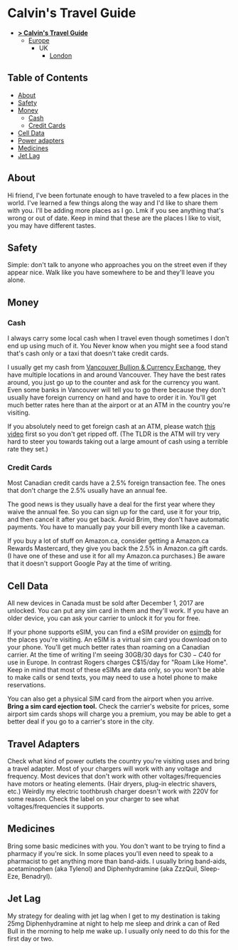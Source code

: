# Calvin's Travel Guide

- [**> Calvin's Travel Guide**](./README.md)
  - [Europe](./places/Europe.md)
    - UK
      - [London](./places/Europe_GB_London.md)

## Table of Contents

- [About](#about)
- [Safety](#safety)
- [Money](#money)
  - [Cash](#cash)
  - [Credit Cards](#credit-cards)
- [Cell Data](#cell-data)
- [Power adapters](#power-adapters)
- [Medicines](#medicines)
- [Jet Lag](#jet-lag)

## About

Hi friend, I've been fortunate enough to have traveled to a few places in the world. I've learned a few things along the way and I'd like to share them with you. I'll be adding more places as I go. Lmk if you see anything that's wrong or out of date. Keep in mind that these are the places I like to visit, you may have different tastes.

## Safety

Simple: don't talk to anyone who approaches you on the street even if they appear nice. Walk like you have somewhere to be and they'll leave you alone.

## Money

### Cash

I always carry some local cash when I travel even though sometimes I don't end up using much of it. You Never know when you might see a food stand that's cash only or a taxi that doesn't take credit cards.

I usually get my cash from [Vancouver Bullion & Currency Exchange](https://www.google.ca/maps/search/Vancouver+Bullion+%26+Currency+Exchange/), they have multiple locations in and around Vancouver. They have the best rates around, you just go up to the counter and ask for the currency you want. Even some banks in Vancouver will tell you to go there because they don't usually have foreign currency on hand and have to order it in. You'll get much better rates here than at the airport or at an ATM in the country you're visiting.

If you absolutely need to get foreign cash at an ATM, please watch [this video](https://www.youtube.com/watch?v=rdYhm__yMQY) first so you don't get ripped off. (The TLDR is the ATM will try very hard to steer you towards taking out a large amount of cash using a terrible rate they set.)

### Credit Cards

Most Canadian credit cards have a 2.5% foreign transaction fee. The ones that don't charge the 2.5% usually have an annual fee.

The good news is they usually have a deal for the first year where they waive the annual fee. So you can sign up for the card, use it for your trip, and then cancel it after you get back. Avoid Brim, they don't have automatic payments. You have to manually pay your bill every month like a caveman.

If you buy a lot of stuff on Amazon.ca, consider getting a Amazon.ca Rewards Mastercard, they give you back the 2.5% in Amazon.ca gift cards. (I have one of these and use it for all my Amazon.ca purchases.) Be aware that it doesn't support Google Pay at the time of writing.

## Cell Data

All new devices in Canada must be sold after December 1, 2017 are unlocked. You can put any sim card in them and they'll work. If you have an older device, you can ask your carrier to unlock it for you for free.

If your phone supports eSIM, you can find a eSIM provider on [esimdb](https://esimdb.com/) for the places you're visiting. An eSIM is a virtual sim card you download on to your phone. You'll get much better rates than roaming on a Canadian carrier. At the time of writing I'm seeing 30GB/30 days for C$30-C$40 for use in Europe. In contrast Rogers charges C$15/day for "Roam Like Home". Keep in mind that most of these eSIMs are data only, so you won't be able to make calls or send texts, you may need to use a hotel phone to make reservations.

You can also get a physical SIM card from the airport when you arrive. **Bring a sim card ejection tool.** Check the carrier's website for prices, some airport sim cards shops will charge you a premium, you may be able to get a better deal if you go to a carrier's store in the city.

## Travel Adapters

Check what kind of power outlets the country you're visiting uses and bring a travel adapter. Most of your chargers will work with any voltage and frequency. Most devices that don't work with other voltages/frequencies have motors or heating elements. (Hair dryers, plug-in electric shavers, etc.) Weirdly my electric toothbrush charger doesn't work with 220V for some reason. Check the label on your charger to see what voltages/frequencies it supports.

## Medicines

Bring some basic medicines with you. You don't want to be trying to find a pharmacy if you're sick. In some places you'll even need to speak to a pharmacist to get anything more than band-aids. I usually bring band-aids, acetaminophen (aka Tylenol) and Diphenhydramine (aka ZzzQuil, Sleep-Eze, Benadryl).

## Jet Lag

My strategy for dealing with jet lag when I get to my destination is taking 25mg Diphenhydramine at night to help me sleep and drink a can of Red Bull in the morning to help me wake up. I usually only need to do this for the first day or two.
